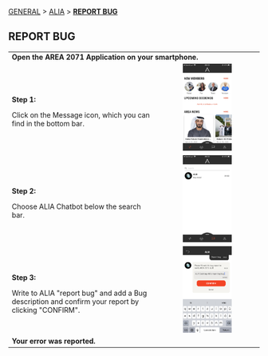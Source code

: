 [GENERAL](/WIKI_README.md) > [ALIA](ALIA/README.md) > **[REPORT BUG](ALIA/reportbug.md)**

## REPORT BUG <br>

<table>
  <thead>
  </thead>
  <tbody>
    <tr>
      <tr><td colspan="3"><b>Open the AREA 2071 Application on your smartphone.</b></td>
    </tr>
    <tr>
    <td style="text-align: left"><p><b>Step 1:</b></p>Click on the Message icon, which you can find in the bottom bar.</td>
    <td style="text-align: center"><img src="reportbug01.PNG"{ width=50% } alt="Report Bug Step 1"></td>
    </tr>
    <tr>
    <td style="text-align: left"><p><b>Step 2:</b></p>Choose ALIA Chatbot below the search bar.</td>
    <td style="text-align: center"><img src="reportbug02.PNG"{ width=50% } alt="Report Bug Step 2"></td>
    </tr>
    <tr>
    <td style="text-align: left"><p><b>Step 3:</b></p>Write to ALIA "report bug" and add a Bug description and confirm your report by clicking "CONFIRM".</td>
    <td style="text-align: center"><img src="reportbug03.jpeg"{ width=50% } alt="Report Bug Step 3"></td>
    </tr>
    <tr>
    <tr><td colspan="3"><b>Your error was reported.</b></td>
    </tr>
    </tbody>
</table>
